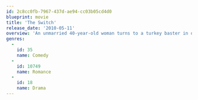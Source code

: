 ```yaml
---
id: 2c8cc0fb-7967-437d-ae94-cc03b05cd4d0
blueprint: movie
title: 'The Switch'
release_date: '2010-05-11'
overview: 'An unmarried 40-year-old woman turns to a turkey baster in order to become pregnant. Seven years later, she reunites with her best friend, who has been living with a secret: he replaced her preferred sperm sample with his own.'
genres:
  -
    id: 35
    name: Comedy
  -
    id: 10749
    name: Romance
  -
    id: 18
    name: Drama
---
```

